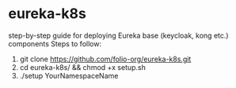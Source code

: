 # eureka-k8s
step-by-step guide for deploying Eureka base (keycloak, kong etc.) components
Steps to follow:
1. git clone https://github.com/folio-org/eureka-k8s.git
2. cd eureka-k8s/ && chmod +x setup.sh
3. ./setup YourNamespaceName
